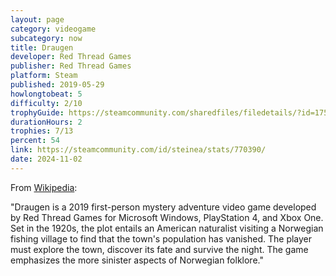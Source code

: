 ```yaml
---
layout: page
category: videogame
subcategory: now
title: Draugen
developer: Red Thread Games
publisher: Red Thread Games
platform: Steam
published: 2019-05-29
howlongtobeat: 5
difficulty: 2/10
trophyGuide: https://steamcommunity.com/sharedfiles/filedetails/?id=1755587444
durationHours: 2
trophies: 7/13
percent: 54
link: https://steamcommunity.com/id/steinea/stats/770390/
date: 2024-11-02
---
```


From [Wikipedia](https://en.wikipedia.org/wiki/Draugen_(video_game)):

"Draugen is a 2019 first-person mystery adventure video game developed by Red Thread Games for Microsoft Windows, PlayStation 4, and Xbox One. Set in the 1920s, the plot entails an American naturalist visiting a Norwegian fishing village to find that the town's population has vanished. The player must explore the town, discover its fate and survive the night. The game emphasizes the more sinister aspects of Norwegian folklore."
